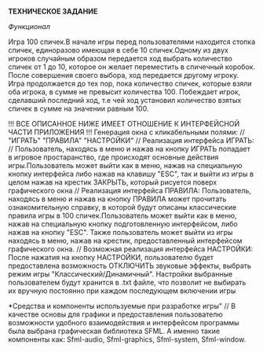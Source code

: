 **ТЕХНИЧЕСКОЕ ЗАДАНИЕ**

*Функционал*

Игра 100 спичек.В начале игры перед пользователями находится стопка спичек,
единоразово имеющая в себе 10 спичек.Одному из двух игроков случайным образом
передается ход выбрать количество спичек от 1 до 10, которое он желает переместить
в спичечный коробок. После совершения своего выбора, ход передается другому игроку.
Игра продолжается до тех пор, пока количество спичек, которые взяли оба игрока, в сумме 
не превысит количества 100. Побеждает игрок, сделавший последний ход, т.е чей ход 
установил количество взятых спичек в сумме на значении равным 100.


!!! ВСЕ ОПИСАННОЕ НИЖЕ ИМЕЕТ ОТНОШЕНИЕ К ИНТЕРФЕЙСНОЙ ЧАСТИ ПРИЛОЖЕНИЯ !!!
Генерация окна с кликабельными полями:
//
"ИГРАТЬ" <PLAY>
"ПРАВИЛА" <RULES>
"НАСТРОЙКИ" <SETTINGS>
//
Реализация интерфейса ИГРАТЬ:
//
Пользователь, находясь в меню и нажав на кнопку ИГРАТЬ
попадает в игровое простаранство, где происходят основные 
действия игры.Пользователь может выйти как в меню, нажав на специальную 
кнопку интерфейса либо нажав на клавишу "ESC", так и выйти из игры в целом
нажав на крестик ЗАКРЫТЬ, который рисуется поверх графического окна
//
Реализация интерфейса ПРАВИЛА:
Пользователь, находясь в меню и нажав на кнопку ПРАВИЛА
может прочитать ознакомительную справку, в которой будут описаны 
классические правила игры в 100 спичек.Пользователь может выйти как в меню,
нажав на специальную кнопку подготовленную интерфейсом, либо нажав на кнопку "ESC".
Также пользователь может выйти из игры находясь в меню, нажав на крестик, предоставленный 
интерфейсом графического окна.
//
Возможная реализация интерфейса НАСТРОЙКИ:
После нажатия на кнопку НАСТРОЙКИ, пользователю будет предоставлена
возможность ОТКЛЮЧИТЬ звуковые эффекты, выбрать режим игры "Классический/Динамичный".
Настройки выбранные пользователем будут хранится в .txt файле, что позволит не выбирать
их вручную постоянно при каждом последующем включении игры

*Средства и компоненты используемые при разработке игры"
//
В качестве основы для графики и предоставления пользователю
возможности удобного взаимодействия и интерфейсом программы
была выбрана графическая библиотека SFML. А именно такие компоненты как:
Sfml-audio,
Sfml-graphics,
Sfml-system,
Sfml-window.

